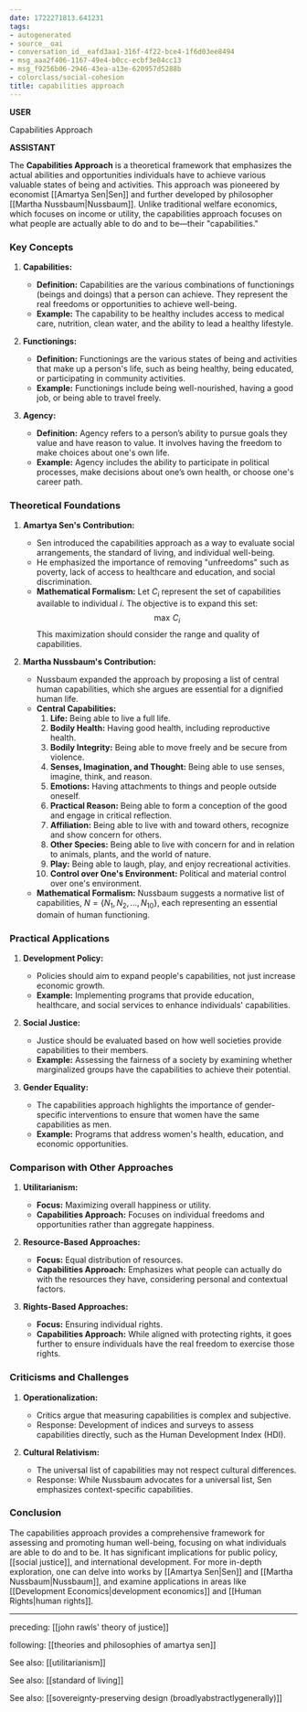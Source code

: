 ```yaml
---
date: 1722271813.641231
tags:
- autogenerated
- source__oai
- conversation_id__eafd3aa1-316f-4f22-bce4-1f6d03ee8494
- msg_aaa2f406-1167-49e4-b0cc-ecbf3e84cc13
- msg_f9256b06-2946-43ea-a13e-620957d5288b
- colorclass/social-cohesion
title: capabilities approach
---
```


**USER**

Capabilities Approach


**ASSISTANT**

The **Capabilities Approach** is a theoretical framework that emphasizes the actual abilities and opportunities individuals have to achieve various valuable states of being and activities. This approach was pioneered by economist [[Amartya Sen|Sen]] and further developed by philosopher [[Martha Nussbaum|Nussbaum]]. Unlike traditional welfare economics, which focuses on income or utility, the capabilities approach focuses on what people are actually able to do and to be—their "capabilities."

### Key Concepts

1. **Capabilities:**
   - **Definition:** Capabilities are the various combinations of functionings (beings and doings) that a person can achieve. They represent the real freedoms or opportunities to achieve well-being.
   - **Example:** The capability to be healthy includes access to medical care, nutrition, clean water, and the ability to lead a healthy lifestyle.

2. **Functionings:**
   - **Definition:** Functionings are the various states of being and activities that make up a person's life, such as being healthy, being educated, or participating in community activities.
   - **Example:** Functionings include being well-nourished, having a good job, or being able to travel freely.

3. **Agency:**
   - **Definition:** Agency refers to a person’s ability to pursue goals they value and have reason to value. It involves having the freedom to make choices about one's own life.
   - **Example:** Agency includes the ability to participate in political processes, make decisions about one’s own health, or choose one's career path.

### Theoretical Foundations

1. **Amartya Sen's Contribution:**
   - Sen introduced the capabilities approach as a way to evaluate social arrangements, the standard of living, and individual well-being.
   - He emphasized the importance of removing "unfreedoms" such as poverty, lack of access to healthcare and education, and social discrimination.
   - **Mathematical Formalism:** Let $C_i$ represent the set of capabilities available to individual $i$. The objective is to expand this set:
     $$
     \max \, C_i
     $$
     This maximization should consider the range and quality of capabilities.

2. **Martha Nussbaum's Contribution:**
   - Nussbaum expanded the approach by proposing a list of central human capabilities, which she argues are essential for a dignified human life.
   - **Central Capabilities:**
     1. **Life:** Being able to live a full life.
     2. **Bodily Health:** Having good health, including reproductive health.
     3. **Bodily Integrity:** Being able to move freely and be secure from violence.
     4. **Senses, Imagination, and Thought:** Being able to use senses, imagine, think, and reason.
     5. **Emotions:** Having attachments to things and people outside oneself.
     6. **Practical Reason:** Being able to form a conception of the good and engage in critical reflection.
     7. **Affiliation:** Being able to live with and toward others, recognize and show concern for others.
     8. **Other Species:** Being able to live with concern for and in relation to animals, plants, and the world of nature.
     9. **Play:** Being able to laugh, play, and enjoy recreational activities.
     10. **Control over One's Environment:** Political and material control over one's environment.
   - **Mathematical Formalism:** Nussbaum suggests a normative list of capabilities, $N = \{N_1, N_2, \ldots, N_{10}\}$, each representing an essential domain of human functioning.

### Practical Applications

1. **Development Policy:**
   - Policies should aim to expand people's capabilities, not just increase economic growth.
   - **Example:** Implementing programs that provide education, healthcare, and social services to enhance individuals' capabilities.

2. **Social Justice:**
   - Justice should be evaluated based on how well societies provide capabilities to their members.
   - **Example:** Assessing the fairness of a society by examining whether marginalized groups have the capabilities to achieve their potential.

3. **Gender Equality:**
   - The capabilities approach highlights the importance of gender-specific interventions to ensure that women have the same capabilities as men.
   - **Example:** Programs that address women's health, education, and economic opportunities.

### Comparison with Other Approaches

1. **Utilitarianism:**
   - **Focus:** Maximizing overall happiness or utility.
   - **Capabilities Approach:** Focuses on individual freedoms and opportunities rather than aggregate happiness.

2. **Resource-Based Approaches:**
   - **Focus:** Equal distribution of resources.
   - **Capabilities Approach:** Emphasizes what people can actually do with the resources they have, considering personal and contextual factors.

3. **Rights-Based Approaches:**
   - **Focus:** Ensuring individual rights.
   - **Capabilities Approach:** While aligned with protecting rights, it goes further to ensure individuals have the real freedom to exercise those rights.

### Criticisms and Challenges

1. **Operationalization:**
   - Critics argue that measuring capabilities is complex and subjective.
   - Response: Development of indices and surveys to assess capabilities directly, such as the Human Development Index (HDI).

2. **Cultural Relativism:**
   - The universal list of capabilities may not respect cultural differences.
   - Response: While Nussbaum advocates for a universal list, Sen emphasizes context-specific capabilities.

### Conclusion

The capabilities approach provides a comprehensive framework for assessing and promoting human well-being, focusing on what individuals are able to do and to be. It has significant implications for public policy, [[social justice]], and international development. For more in-depth exploration, one can delve into works by [[Amartya Sen|Sen]] and [[Martha Nussbaum|Nussbaum]], and examine applications in areas like [[Development Economics|development economics]] and [[Human Rights|human rights]].


---

preceding: [[john rawls' theory of justice]]  


following: [[theories and philosophies of amartya sen]]

See also: [[utilitarianism]]


See also: [[standard of living]]


See also: [[sovereignty-preserving design (broadlyabstractlygenerally)]]